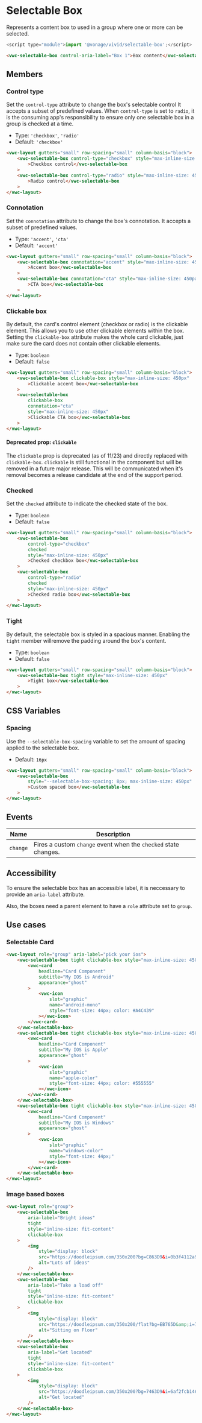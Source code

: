 # Selectable Box

Represents a content box to used in a group where one or more can be selected.

```js
<script type="module">import '@vonage/vivid/selectable-box';</script>
```

```html preview
<vwc-selectable-box control-aria-label="Box 1">Box content</vwc-selectable-box>
```

## Members

### Control type

Set the `control-type` attribute to change the box's selectable control
It accepts a subset of predefined values.
When `control-type` is set to `radio`, it is the consuming app's responsibility to ensure only one selectable box in a group is checked at a time.

- Type: `'checkbox'`, `'radio'`
- Default: `'checkbox'`

```html preview
<vwc-layout gutters="small" row-spacing="small" column-basis="block">
	<vwc-selectable-box control-type="checkbox" style="max-inline-size: 450px"
		>Checkbox control</vwc-selectable-box
	>
	<vwc-selectable-box control-type="radio" style="max-inline-size: 450px"
		>Radio control</vwc-selectable-box
	>
</vwc-layout>
```

### Connotation

Set the `connotation` attribute to change the box's connotation.
It accepts a subset of predefined values.

- Type: `'accent'`, `'cta'`
- Default: `'accent'`

```html preview
<vwc-layout gutters="small" row-spacing="small" column-basis="block">
	<vwc-selectable-box connotation="accent" style="max-inline-size: 450px"
		>Accent box</vwc-selectable-box
	>
	<vwc-selectable-box connotation="cta" style="max-inline-size: 450px"
		>CTA box</vwc-selectable-box
	>
</vwc-layout>
```

### Clickable box

By default, the card's control element (checkbox or radio) is the clickable element. This allows you to use other clickable elements within the box.
Setting the `clickable-box` attribute makes the whole card clickable, just make sure the card does not contain other clickable elements.

- Type: `boolean`
- Default: `false`

```html preview
<vwc-layout gutters="small" row-spacing="small" column-basis="block">
	<vwc-selectable-box clickable-box style="max-inline-size: 450px"
		>Clickable accent box</vwc-selectable-box
	>
	<vwc-selectable-box
		clickable-box
		connotation="cta"
		style="max-inline-size: 450px"
		>Clickable CTA box</vwc-selectable-box
	>
</vwc-layout>
```

#### Deprecated prop: `clickable`

The `clickable` prop is deprecated (as of 11/23) and directly replaced with `clickable-box`. `clickable` is still functional in the component but will be removed in a future major release. This will be communicated when it's removal becomes a release candidate at the end of the support period.

### Checked

Set the `checked` attribute to indicate the checked state of the box.

- Type: `boolean`
- Default: `false`

```html preview
<vwc-layout gutters="small" row-spacing="small" column-basis="block">
	<vwc-selectable-box
		control-type="checkbox"
		checked
		style="max-inline-size: 450px"
		>Checked checkbox box</vwc-selectable-box
	>
	<vwc-selectable-box
		control-type="radio"
		checked
		style="max-inline-size: 450px"
		>Checked radio box</vwc-selectable-box
	>
</vwc-layout>
```

### Tight

By default, the selectable box is styled in a spacious manner. Enabling the `tight` member willremove the padding around the box's content.

- Type: `boolean`
- Default: `false`

```html preview
<vwc-layout gutters="small" row-spacing="small" column-basis="block">
	<vwc-selectable-box tight style="max-inline-size: 450px"
		>Tight box</vwc-selectable-box
	>
</vwc-layout>
```

## CSS Variables

### Spacing

Use the `--selectable-box-spacing` variable to set the amount of spacing applied to the selectable box.

- Default: `16px`

```html preview
<vwc-layout gutters="small" row-spacing="small" column-basis="block">
	<vwc-selectable-box
		style="--selectable-box-spacing: 8px; max-inline-size: 450px"
		>Custom spaced box</vwc-selectable-box
	>
</vwc-layout>
```

## Events

<div class="table-wrapper">

| Name     | Description                                                     |
| -------- | --------------------------------------------------------------- |
| `change` | Fires a custom `change` event when the `checked` state changes. |

</div>

## Accessibility

To ensure the selectable box has an accessible label, it is neccessary to provide an `aria-label` attribute.

Also, the boxes need a parent element to have a `role` attribute set to `group`.

## Use cases

### Selectable Card

```html preview
<vwc-layout role="group" aria-label="pick your ios">
	<vwc-selectable-box tight clickable-box style="max-inline-size: 450px">
		<vwc-card
			headline="Card Component"
			subtitle="My IOS is Android"
			appearance="ghost"
		>
			<vwc-icon
				slot="graphic"
				name="android-mono"
				style="font-size: 44px; color: #A4C439"
			></vwc-icon>
		</vwc-card>
	</vwc-selectable-box>
	<vwc-selectable-box tight clickable-box style="max-inline-size: 450px">
		<vwc-card
			headline="Card Component"
			subtitle="My IOS is Apple"
			appearance="ghost"
		>
			<vwc-icon
				slot="graphic"
				name="apple-color"
				style="font-size: 44px; color: #555555"
			></vwc-icon>
		</vwc-card>
	</vwc-selectable-box>
	<vwc-selectable-box tight clickable-box style="max-inline-size: 450px">
		<vwc-card
			headline="Card Component"
			subtitle="My IOS is Windows"
			appearance="ghost"
		>
			<vwc-icon
				slot="graphic"
				name="windows-color"
				style="font-size: 44px;"
			></vwc-icon>
		</vwc-card>
	</vwc-selectable-box>
</vwc-layout>
```

### Image based boxes

```html preview
<vwc-layout role="group">
	<vwc-selectable-box
		aria-label="Bright ideas"
		tight
		style="inline-size: fit-content"
		clickable-box
	>
		<img
			style="display: block"
			src="https://doodleipsum.com/350x200?bg=C863D9&i=0b3f4112a9c5e358c439c4be74380e54"
			alt="Lots of ideas"
		/>
	</vwc-selectable-box>
	<vwc-selectable-box
		aria-label="Take a load off"
		tight
		style="inline-size: fit-content"
		clickable-box
	>
		<img
			style="display: block"
			src="https://doodleipsum.com/350x200/flat?bg=EB765D&amp;i=7d5ed3bc0c215d1359b2a63d03cf1540"
			alt="Sitting on Floor"
		/>
	</vwc-selectable-box>
	<vwc-selectable-box
		aria-label="Get located"
		tight
		style="inline-size: fit-content"
		clickable-box
	>
		<img
			style="display: block"
			src="https://doodleipsum.com/350x200?bg=7463D9&i=6af2fcb146f3b99cfa1371242b2eee55"
			alt="Get located"
		/>
	</vwc-selectable-box>
</vwc-layout>
```
